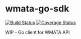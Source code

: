 # wmata-go-sdk
[![Build Status](https://travis-ci.com/awiede/wmata-go-sdk.svg?branch=master)](https://travis-ci.com/awiede/wmata-go-sdk) [![Coverage Status](https://coveralls.io/repos/github/awiede/wmata-go-sdk/badge.svg)](https://coveralls.io/github/awiede/wmata-go-sdk)


WIP - Go client for WMATA API
